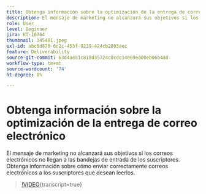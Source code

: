 ```yaml
---
title: Obtenga información sobre la optimización de la entrega de correo electrónico
description: El mensaje de marketing no alcanzará sus objetivos si los correos electrónicos no llegan a las bandejas de entrada de los suscriptores. Obtenga información sobre cómo enviar correctamente correos electrónicos a los suscriptores que desean leerlos.
role: User
level: Beginner
jira: KT-10764
thumbnail: 345481.jpeg
exl-id: abc6d870-6c2c-453f-9239-424cb2803aec
feature: Deliverability
source-git-commit: 63d4aea1c818d35724c0cdc14e69ea00eb06b4a0
workflow-type: tm+mt
source-wordcount: '74'
ht-degree: 0%

---
```


# Obtenga información sobre la optimización de la entrega de correo electrónico

El mensaje de marketing no alcanzará sus objetivos si los correos electrónicos no llegan a las bandejas de entrada de los suscriptores. Obtenga información sobre cómo enviar correctamente correos electrónicos a los suscriptores que desean leerlos.

>[!VIDEO](https://video.tv.adobe.com/v/3411476/?quality=12&learn=on&captions=spa){transcript=true}
